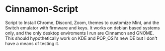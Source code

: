 # Cinnamon-Script

Script to Install Chrome, Discord, Zoom, themes to customize Mint, and the Switch emulator with firmware and keys. It works on debian based systems only, and the only desktop enviroments I run are Cinnamon and GNOME. This should hypothetically work on KDE and POP_OS!'s new DE but I don't have a means of testing it.
